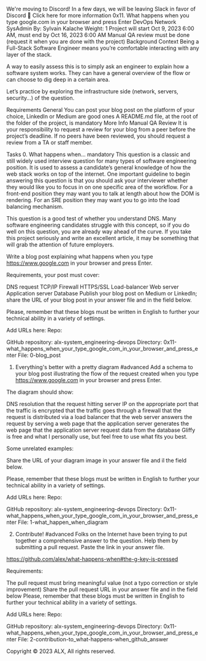 
We're moving to Discord!
In a few days, we will be leaving Slack in favor of Discord 🎉
Click here for more information
0x11. What happens when you type google.com in your browser and press Enter
DevOps
Network
SysAdmin
 By: Sylvain Kalache
 Weight: 1
 Project will start Oct 9, 2023 6:00 AM, must end by Oct 16, 2023 6:00 AM
 Manual QA review must be done (request it when you are done with the project)
Background Context
Being a Full-Stack Software Engineer means you’re comfortable interacting with any layer of the stack.

A way to easily assess this is to simply ask an engineer to explain how a software system works. They can have a general overview of the flow or can choose to dig deep in a certain area.

Let’s practice by exploring the infrastructure side (network, servers, security…) of the question.



Requirements
General
You can post your blog post on the platform of your choice, LinkedIn or Medium are good ones
A README.md file, at the root of the folder of the project, is mandatory
More Info
Manual QA Review
It is your responsibility to request a review for your blog from a peer before the project’s deadline. If no peers have been reviewed, you should request a review from a TA or staff member.

Tasks
0. What happens when...
mandatory
This question is a classic and still widely used interview question for many types of software engineering position. It is used to assess a candidate’s general knowledge of how the web stack works on top of the internet. One important guideline to begin answering this question is that you should ask your interviewer whether they would like you to focus in on one specific area of the workflow. For a front-end position they may want you to talk at length about how the DOM is rendering. For an SRE position they may want you to go into the load balancing mechanism.

This question is a good test of whether you understand DNS. Many software engineering candidates struggle with this concept, so if you do well on this question, you are already way ahead of the curve. If you take this project seriously and write an excellent article, it may be something that will grab the attention of future employers.

Write a blog post explaining what happens when you type https://www.google.com in your browser and press Enter.

Requirements, your post must cover:

DNS request
TCP/IP
Firewall
HTTPS/SSL
Load-balancer
Web server
Application server
Database
Publish your blog post on Medium or LinkedIn; share the URL of your blog post in your answer file and in the field below.

Please, remember that these blogs must be written in English to further your technical ability in a variety of settings.

Add URLs here:
Repo:

GitHub repository: alx-system_engineering-devops
Directory: 0x11-what_happens_when_your_type_google_com_in_your_browser_and_press_enter
File: 0-blog_post
 
1. Everything's better with a pretty diagram
#advanced
Add a schema to your blog post illustrating the flow of the request created when you type https://www.google.com in your browser and press Enter.

The diagram should show:

DNS resolution
that the request hitting server IP on the appropriate port
that the traffic is encrypted
that the traffic goes through a firewall
that the request is distributed via a load balancer
that the web server answers the request by serving a web page
that the application server generates the web page
that the application server request data from the database
Gliffy is free and what I personally use, but feel free to use what fits you best.

Some unrelated examples:





Share the URL of your diagram image in your answer file and il the field below.

Please, remember that these blogs must be written in English to further your technical ability in a variety of settings.

Add URLs here:
Repo:

GitHub repository: alx-system_engineering-devops
Directory: 0x11-what_happens_when_your_type_google_com_in_your_browser_and_press_enter
File: 1-what_happen_when_diagram
 
2. Contribute!
#advanced
Folks on the Internet have been trying to put together a comprehensive answer to the question. Help them by submitting a pull request. Paste the link in your answer file.

https://github.com/alex/what-happens-when#the-g-key-is-pressed

Requirements:

The pull request must bring meaningful value (not a typo correction or style improvement)
Share the pull request URL in your answer file and in the field below
Please, remember that these blogs must be written in English to further your technical ability in a variety of settings.

Add URLs here:
Repo:

GitHub repository: alx-system_engineering-devops
Directory: 0x11-what_happens_when_your_type_google_com_in_your_browser_and_press_enter
File: 2-contribution-to_what-happens-when_github_answer
 
Copyright © 2023 ALX, All rights reserved.

